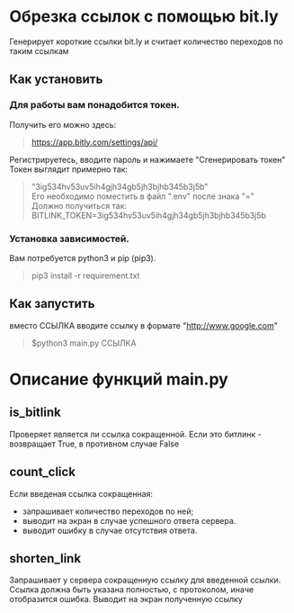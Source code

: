 # Обрезка ссылок с помощью bit.ly
Генерирует короткие ссылки bit.ly и считает количество переходов по таким ссылкам

## Как установить
### Для работы вам понадобится токен.  
Получить его можно здесь: 
>https://app.bitly.com/settings/api/  

Регистрируетесь, вводите пароль и нажимаете "Сгенерировать токен"  
Токен выглядит примерно так: 
>"3ig534hv53uv5ih4gjh34gb5jh3bjhb345b3j5b"  
Его необходимо поместить в файл ".env" после знака "="  
Должно получиться так:  
>BITLINK_TOKEN=3ig534hv53uv5ih4gjh34gb5jh3bjhb345b3j5b  

### Установка зависимостей.
Вам потребуется python3 и pip (pip3).
> pip3 install -r requirement.txt

## Как запустить
вместо ССЫЛКА вводите ссылку в формате "http://www.google.com"
>$python3 main.py ССЫЛКА


# Описание функций main.py
## is_bitlink
Проверяет является ли ссылка сокращенной.
Если это битлинк - возвращает True, в противном случае False

## count_click
Если введеная ссылка сокращенная:
 - запрашивает количество переходов по ней;
 - выводит на экран в случае успешного ответа сервера.
 - выводит ошибку в случае отсутствия ответа.

## shorten_link
Запрашивает у сервера сокращенную ссылку для введенной ссылки.  
Ссылка должна быть указана полностью, с протоколом, иначе отобразится ошибка.
Выводит на экран полученную ссылку
